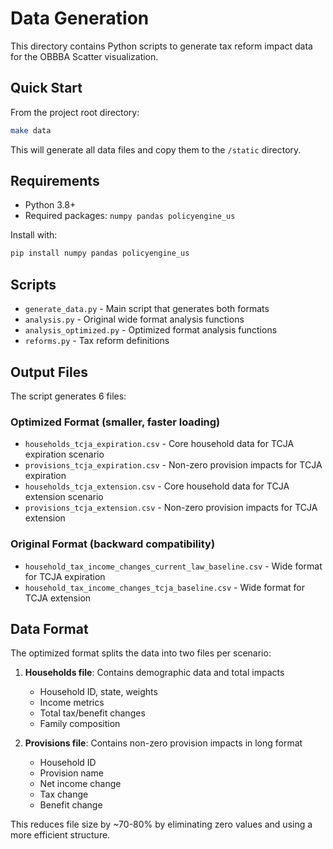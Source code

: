 # Data Generation

This directory contains Python scripts to generate tax reform impact data for the OBBBA Scatter visualization.

## Quick Start

From the project root directory:

```bash
make data
```

This will generate all data files and copy them to the `/static` directory.

## Requirements

- Python 3.8+
- Required packages: `numpy pandas policyengine_us`

Install with:
```bash
pip install numpy pandas policyengine_us
```

## Scripts

- `generate_data.py` - Main script that generates both formats
- `analysis.py` - Original wide format analysis functions
- `analysis_optimized.py` - Optimized format analysis functions
- `reforms.py` - Tax reform definitions

## Output Files

The script generates 6 files:

### Optimized Format (smaller, faster loading)
- `households_tcja_expiration.csv` - Core household data for TCJA expiration scenario
- `provisions_tcja_expiration.csv` - Non-zero provision impacts for TCJA expiration
- `households_tcja_extension.csv` - Core household data for TCJA extension scenario
- `provisions_tcja_extension.csv` - Non-zero provision impacts for TCJA extension

### Original Format (backward compatibility)
- `household_tax_income_changes_current_law_baseline.csv` - Wide format for TCJA expiration
- `household_tax_income_changes_tcja_baseline.csv` - Wide format for TCJA extension

## Data Format

The optimized format splits the data into two files per scenario:

1. **Households file**: Contains demographic data and total impacts
   - Household ID, state, weights
   - Income metrics
   - Total tax/benefit changes
   - Family composition

2. **Provisions file**: Contains non-zero provision impacts in long format
   - Household ID
   - Provision name
   - Net income change
   - Tax change
   - Benefit change

This reduces file size by ~70-80% by eliminating zero values and using a more efficient structure.